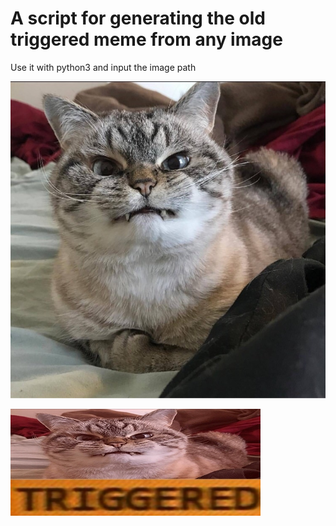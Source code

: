 # A script for generating the old triggered meme from any image

Use it with python3 and input the image path
<p>
    <img src="example/cat.jpeg" alt="cat">
</p>
<img src="example/cat_angry.jpeg" alt="cat_angry"> 